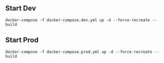 ## Start Dev
``docker-compose -f docker-compose.dev.yml up -d --force-recreate --build``

## Start Prod
``docker-compose -f docker-compose.prod.yml up -d --force-recreate --build``